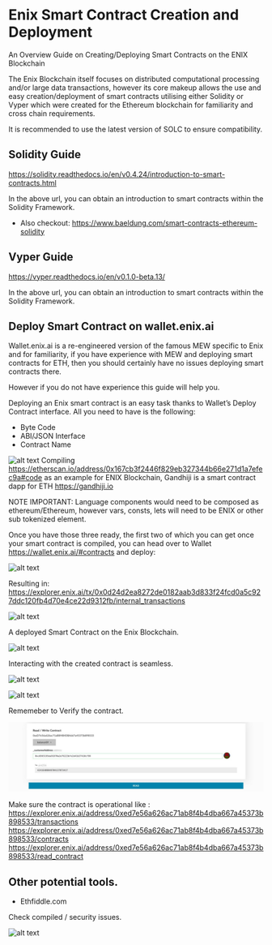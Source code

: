 # Enix Smart Contract Creation and Deployment
An Overview Guide on Creating/Deploying Smart Contracts on the ENIX Blockchain

The Enix Blockchain itself focuses on distributed computational processing and/or large data transactions, however its core makeup allows the use and easy creation/deployment of smart contracts utilising either Solidity or Vyper which were created for the Ethereum blockchain for familiarity and cross chain requirements.

It is recommended to use the latest version of SOLC to ensure compatibility.

## Solidity Guide
https://solidity.readthedocs.io/en/v0.4.24/introduction-to-smart-contracts.html

In the above url, you can obtain an introduction to smart contracts within the Solidity Framework.

- Also checkout: https://www.baeldung.com/smart-contracts-ethereum-solidity

## Vyper Guide
https://vyper.readthedocs.io/en/v0.1.0-beta.13/

In the above url, you can obtain an introduction to smart contracts within the Solidity Framework.

## Deploy Smart Contract on wallet.enix.ai

Wallet.enix.ai is a re-engineered version of the famous MEW specific to Enix and for familiarity, if you have experience with MEW and deploying smart contracts for ETH, then you should certainly have no issues deploying smart contracts there.

However if you do not have experience this guide will help you.

Deploying an Enix smart contract is an easy task thanks to Wallet’s Deploy Contract interface. All you need to have is the following:

- Byte Code
- ABI/JSON Interface
- Contract Name

![alt text](https://github.com/Enix-Blockchain-Element/SmartContract/blob/master/photo_2562-10-12%2022.03.49.jpeg)
Compiling https://etherscan.io/address/0x167cb3f2446f829eb327344b66e271d1a7efec9a#code as an example for ENIX Blockchain, Gandhiji is a smart contract dapp for ETH https://gandhiji.io

NOTE IMPORTANT: Language components would need to be composed as ethereum/Ethereum, however vars, consts, lets will need to be ENIX or other sub tokenized element.

Once you have those three ready, the first two of which you can get once your smart contract is compiled, you can head over to Wallet https://wallet.enix.ai/#contracts and deploy:

![alt text](https://github.com/Enix-Blockchain-Element/SmartContract/blob/master/photo_2562-10-12%2022.05.36.jpeg)

Resulting in: https://explorer.enix.ai/tx/0x0d24d2ea8272de0182aab3d833f24fcd0a5c927ddc120fb4d70e4ce22d9312fb/internal_transactions

![alt text](https://github.com/Enix-Blockchain-Element/SmartContract/blob/master/Screen%20Shot%202562-10-12%20at%2022.22.14.png) 

A deployed Smart Contract on the Enix Blockchain.

![alt text](https://github.com/Enix-Blockchain-Element/SmartContract/blob/master/Screen%20Shot%202562-10-12%20at%2022.22.41.png)

Interacting with the created contract is seamless.

![alt text](https://github.com/Enix-Blockchain-Element/SmartContract/blob/master/Screen%20Shot%202562-10-12%20at%2022.28.21.png)

![alt text](https://github.com/Enix-Blockchain-Element/SmartContract/blob/master/Screen%20Shot%202562-10-12%20at%2022.30.25.png)

Rememeber to Verify the contract.

![alt text](https://github.com/Enix-Blockchain-Element/Enix-Smart-Contract-Creation-Deployment/blob/master/photo_2562-10-12%2023.36.19.jpeg)

Make sure the contract is operational like : https://explorer.enix.ai/address/0xed7e56a626ac71ab8f4b4dba667a45373b898533/transactions
https://explorer.enix.ai/address/0xed7e56a626ac71ab8f4b4dba667a45373b898533/contracts
https://explorer.enix.ai/address/0xed7e56a626ac71ab8f4b4dba667a45373b898533/read_contract


## Other potential tools.

- Ethfiddle.com

Check compiled / security issues.

![alt text](https://github.com/Enix-Blockchain-Element/SmartContract/blob/master/Screen%20Shot%202562-10-12%20at%2022.18.34.png)
